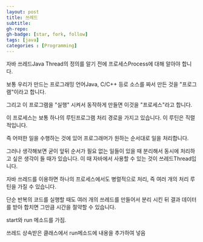 ```yaml
---
layout: post
title: 쓰레드
subtitle: 
gh-repo: 
gh-badge: [star, fork, follow]
tags: [java]
categories : [Programming]
---
```


자바 쓰레드Java Thread의 정의를 알기 전에 프로세스Process에 대해 알아야 합니다. 

보통 우리가 만드는 프로그래밍 언어Java, C/C++ 등로 소스를 짜서 만든 것을 "프로그램"이라고 합니다. 

그리고 이 프로그램을 "실행" 시켜서 동작하게 만들면 이것을 "프로세스"라고 합니다. 

이 프로세스는 보통 하나의 루틴프로그램 처리 경로을 가지고 있습니다. 이 루틴은 직렬적입니다. 

즉 어떠한 일을 수행하는 것에 있어 프로그래머가 원하는 순서대로 일을 처리합니다. 

그러나 생각해보면 굳이 앞뒤 순서가 필요 없는 일들이 있을 때 분리해서 동시에 처리하고 싶은 생각이 들 때가 있습니다. 이 때 자바에서 사용할 수 있는 것이 쓰레드Thread입니다.

자바 쓰레드를 이용하면 하나의 프로세스에서도 병렬적으로 처리, 즉 여러 개의 처리 루틴을 가질 수 있습니다.

단순 반복의 코드를 실행할 때도 여러 개의 쓰레드를 만들어서 분리 시킨 뒤 결과 데이터를 받아 합치면 그만큼 시간을 절약할 수 있습니다.





start와 run 메소드를 가짐.

쓰레드 상속받은 클래스에서 run메소드에 내용을 추가하여 넣음

